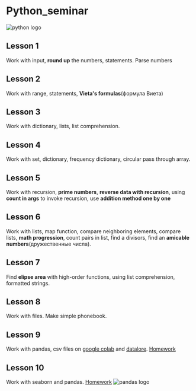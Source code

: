# Python_seminar
![python logo](https://www.python.org/static/img/python-logo.png)

## Lesson 1
Work with input, __round up__ the numbers, statements. Parse numbers

## Lesson 2
Work with range, statements, __Vieta's formulas__(формула Виета)

## Lesson 3
Work with dictionary, lists, list comprehension.

## Lesson 4
Work with set, dictionary, frequency dictionary, circular pass through array.

## Lesson 5
Work with recursion, __prime numbers__, __reverse data with recursion__,
using __count in args__ to invoke recursion, use __addition method one by one__

## Lesson 6
Work with lists, map function, compare neighboring elements, compare lists, __math progression__,
count pairs in list, find a divisors, find an __amicable numbers__(дружественные числа).

## Lesson 7
Find __elipse area__ with high-order functions, using list comprehension, formatted strings.

## Lesson 8
Work with files. Make simple phonebook.

## Lesson 9
Work with pandas, csv files on [google colab](https://colab.research.google.com/drive/10IjqykeGikS0dPOqG0tXMiIUhx5zrZBc?usp=share_link)
and [datalore](https://datalore.jetbrains.com/notebook/2InEwH6kBYAB7F3QV7eAug/t9Q75XzaqlxTK3oC3rWGR8).
[Homework](https://colab.research.google.com/drive/1q4Eg5ptbanIe_FpQtspNj-jH_3OaXEQ3?usp=share_link)

## Lesson 10
Work with seaborn and pandas. [Homework](https://colab.research.google.com/drive/12A3Gnv-kjm-GLUoPatnWJBbCGkdj0j9y?usp=share_link)
![pandas logo](https://pandas.pydata.org/docs/_static/pandas.svg)